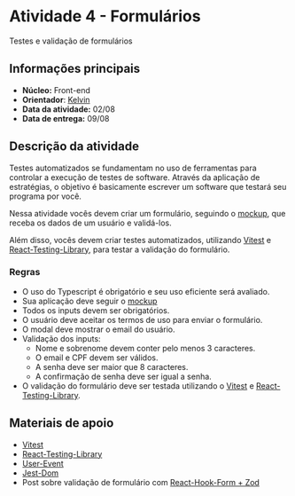 # Atividade 4 - Formulários

Testes e validação de formulários

## Informações principais

- **Núcleo:** Front-end
- **Orientador**: [Kelvin](@KelvinSouza258)
- **Data da atividade:** 02/08
- **Data de entrega:** 09/08

## Descrição da atividade

Testes automatizados se fundamentam no uso de ferramentas para controlar a execução de testes de software. Através da aplicação de estratégias, o objetivo é basicamente escrever um software que testará seu programa por você.

Nessa atividade vocês devem criar um formulário, seguindo o [mockup](https://www.figma.com/file/3qqAklWiDq8RfB8E8EzeWA/Form?node-id=10%3A13), que receba os dados de um usuário e validá-los.

Além disso, vocês devem criar testes automatizados, utilizando [Vitest](https://vitest.dev/) e [React-Testing-Library](https://testing-library.com/docs/react-testing-library/intro/), para testar a validação do formulário.

### Regras

- O uso do Typescript é obrigatório e seu uso eficiente será avaliado.
- Sua aplicação deve seguir o [mockup](https://www.figma.com/file/3qqAklWiDq8RfB8E8EzeWA/Form?node-id=10%3A13)
- Todos os inputs devem ser obrigatórios.
- O usuário deve aceitar os termos de uso para enviar o formulário.
- O modal deve mostrar o email do usuário.
- Validação dos inputs:
  - Nome e sobrenome devem conter pelo menos 3 caracteres.
  - O email e CPF devem ser válidos.
  - A senha deve ser maior que 8 caracteres.
  - A confirmação de senha deve ser igual a senha.
- O validação do formulário deve ser testada utilizando o [Vitest](https://vitest.dev/) e [React-Testing-Library](https://testing-library.com/docs/react-testing-library/intro/).

## Materiais de apoio

- [Vitest](https://vitest.dev/)
- [React-Testing-Library](https://testing-library.com/docs/react-testing-library/intro/)
- [User-Event](https://testing-library.com/docs/user-event/intro)
- [Jest-Dom](https://testing-library.com/docs/ecosystem-jest-dom/)
- Post sobre validação de formulário com [React-Hook-Form + Zod](https://www.austinshelby.com/blog/build-a-react-form-with-react-hook-form-and-zod)
